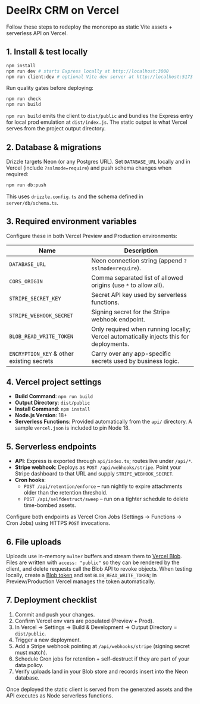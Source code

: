 # DeelRx CRM on Vercel

Follow these steps to redeploy the monorepo as static Vite assets + serverless API on Vercel.

## 1. Install & test locally

```bash
npm install
npm run dev # starts Express locally at http://localhost:3000
npm run client:dev # optional Vite dev server at http://localhost:5173
```

Run quality gates before deploying:

```bash
npm run check
npm run build
```

`npm run build` emits the client to `dist/public` and bundles the Express entry for local prod emulation at `dist/index.js`. The static output is what Vercel serves from the project output directory.

## 2. Database & migrations

Drizzle targets Neon (or any Postgres URL). Set `DATABASE_URL` locally and in Vercel (include `?sslmode=require`) and push schema changes when required:

```bash
npm run db:push
```

This uses `drizzle.config.ts` and the schema defined in `server/db/schema.ts`.

## 3. Required environment variables

Configure these in both Vercel Preview and Production environments:

| Name | Description |
| ---- | ----------- |
| `DATABASE_URL` | Neon connection string (append `?sslmode=require`). |
| `CORS_ORIGIN` | Comma separated list of allowed origins (use `*` to allow all). |
| `STRIPE_SECRET_KEY` | Secret API key used by serverless functions. |
| `STRIPE_WEBHOOK_SECRET` | Signing secret for the Stripe webhook endpoint. |
| `BLOB_READ_WRITE_TOKEN` | Only required when running locally; Vercel automatically injects this for deployments. |
| `ENCRYPTION_KEY` & other existing secrets | Carry over any app-specific secrets used by business logic. |

## 4. Vercel project settings

* **Build Command**: `npm run build`
* **Output Directory**: `dist/public`
* **Install Command**: `npm install`
* **Node.js Version**: 18+
* **Serverless Functions**: Provided automatically from the `api/` directory. A sample `vercel.json` is included to pin Node 18.

## 5. Serverless endpoints

* **API**: Express is exported through `api/index.ts`; routes live under `/api/*`.
* **Stripe webhook**: Deploys as `POST /api/webhooks/stripe`. Point your Stripe dashboard to that URL and supply `STRIPE_WEBHOOK_SECRET`.
* **Cron hooks**:
  * `POST /api/retention/enforce` – run nightly to expire attachments older than the retention threshold.
  * `POST /api/selfdestruct/sweep` – run on a tighter schedule to delete time-bombed assets.

Configure both endpoints as Vercel Cron Jobs (Settings → Functions → Cron Jobs) using HTTPS `POST` invocations.

## 6. File uploads

Uploads use in-memory `multer` buffers and stream them to [Vercel Blob](https://vercel.com/docs/storage/vercel-blob). Files are written with `access: "public"` so they can be rendered by the client, and delete requests call the Blob API to revoke objects. When testing locally, create a [Blob token](https://vercel.com/docs/storage/vercel-blob/working-locally) and set `BLOB_READ_WRITE_TOKEN`; in Preview/Production Vercel manages the token automatically.

## 7. Deployment checklist

1. Commit and push your changes.
2. Confirm Vercel env vars are populated (Preview + Prod).
3. In Vercel → Settings → Build & Development → Output Directory = `dist/public`.
4. Trigger a new deployment.
5. Add a Stripe webhook pointing at `/api/webhooks/stripe` (signing secret must match).
6. Schedule Cron jobs for retention + self-destruct if they are part of your data policy.
7. Verify uploads land in your Blob store and records insert into the Neon database.

Once deployed the static client is served from the generated assets and the API executes as Node serverless functions.
